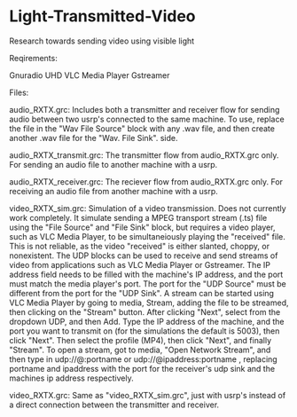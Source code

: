 # Light-Transmitted-Video
Research towards sending video using visible light

Reqirements:

Gnuradio
UHD
VLC Media Player
Gstreamer


Files:

audio_RXTX.grc:
  Includes both a transmitter and receiver flow for sending audio between two usrp's connected to the same machine.
  To use, replace the file in the "Wav File Source" block with any .wav file, and then create another .wav file for the "Wav. File Sink".     side. 

audio_RXTX_transmit.grc:
  The transmitter flow from audio_RXTX.grc only. For sending an audio file to another machine with a usrp.

audio_RXTX_receiver.grc:
  The reciever flow from audio_RXTX.grc only. For receiving an audio file from another machine with a usrp.

video_RXTX_sim.grc:
  Simulation of a video transmission. Does not currently work completely. 
  It simulate sending a MPEG transport stream (.ts) file using the "File Source" and "File Sink" block, but requires a video player, such as VLC Media Player, to be simultaneiously playing the "received" file. This is not reliable, as the video "received" is either slanted, choppy, or nonexistent. 
  The UDP blocks can be used to receive and send streams of video from applications such as VLC Media Player or Gstreamer. The IP address field needs to be filled with the machine's IP address, and the port must match the media player's port. The port for the "UDP Source" must be different from the port for the "UDP Sink". 
  A stream can be started using VLC Media Player by going to media, Stream, adding the file to be streamed, then clicking on the "Stream" button. After clicking "Next", select from the dropdown UDP, and then Add. Type the IP address of the machine, and the port you want to transmit on (for the simulations the default is 5003), then click "Next". Then select the profile (MP4), then click "Next", and finally "Stream". 
  To open a stream, got to media, "Open Network Stream", and then type in udp://@:portname or udp://@ipaddress:portname , replacing portname and ipaddress with the port for the receiver's udp sink and the machines ip address respectively. 
  
video_RXTX.grc:
  Same as "video_RXTX_sim.grc", just with usrp's instead of a direct connection between the transmitter and receiver.
